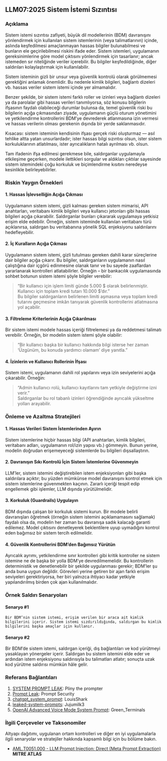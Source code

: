 ## LLM07:2025 Sistem İstemi Sızıntısı

### Açıklama

Sistem istemi sızıntısı zafiyeti, büyük dil modellerinin (BDM) davranışını yönlendirmek için kullanılan sistem istemlerinin (veya talimatlarının) içinde, aslında keşfedilmesi amaçlanmayan hassas bilgiler bulunabilmesi ve bunların ele geçirilebilmesi riskini ifade eder. Sistem istemleri, uygulamanın gereksinimlerine göre model çıktısını yönlendirmek için tasarlanır; ancak istemeden sır niteliğinde veriler içerebilir. Bu bilgiler keşfedildiğinde, diğer saldırıları kolaylaştırmak için kullanılabilir.

Sistem isteminin gizli bir unsur veya güvenlik kontrolü olarak görülmemesi gerektiğini anlamak önemlidir. Bu nedenle kimlik bilgileri, bağlantı dizeleri vb. hassas veriler sistem istemi içinde yer almamalıdır.

Benzer şekilde, bir sistem istemi farklı roller ve izinleri veya bağlantı dizeleri ya da parolalar gibi hassas verileri tanımlıyorsa, söz konusu bilgilerin ifşasının faydalı olabileceği durumlar bulunsa da, temel güvenlik riski bu bilgilerin açığa çıkmasından ziyade, uygulamanın güçlü oturum yönetimini ve yetkilendirme kontrollerini BDM’ye devrederek atlanmasına izin vermesi ve hassas verilerin olması gerekenin dışında bir yerde saklanmasıdır.

Kısacası: sistem isteminin kendisinin ifşası gerçek riski oluşturmaz — asıl tehlike altta yatan unsurlardadır; ister hassas bilgi sızıntısı olsun, ister sistem korkuluklarının atlatılması, ister ayrıcalıkların hatalı ayrılması vb. olsun.

Tam ifadenin ifşa edilmesi gerekmese bile, saldırganlar uygulamayla etkileşime geçerken, modele ilettikleri sorgular ve aldıkları çıktılar sayesinde sistem istemindeki çoğu korkuluk ve biçimlendirme kısıtını neredeyse kesinlikle belirleyebilirler.

### Riskin Yaygın Örnekleri

#### 1. Hassas İşlevselliğin Açığa Çıkması

Uygulamanın sistem istemi, gizli kalması gereken sistem mimarisi, API anahtarları, veritabanı kimlik bilgileri veya kullanıcı jetonları gibi hassas bilgileri açığa çıkarabilir. Saldırganlar bunları çıkararak uygulamaya yetkisiz erişim elde edebilir. Örneğin, sistem isteminde kullanılan veritabanı türü açıklanırsa, saldırgan bu veritabanına yönelik SQL enjeksiyonu saldırılarını hedefleyebilir.

#### 2. İç Kuralların Açığa Çıkması

Uygulamanın sistem istemi, gizli tutulması gereken dahili karar süreçlerine dair bilgiler açığa çıkarır. Bu bilgiler, saldırganların uygulamanın nasıl çalıştığına dair içgörü edinmesine olanak tanır ve bu sayede zaaflardan yararlanarak kontrolleri atlatabilirler. Örneğin – bir bankacılık uygulamasında sohbet botunun sistem istemi şöyle bilgiler verebilir:  
> “Bir kullanıcı için işlem limiti günde 5.000 $ olarak belirlenmiştir. Kullanıcı için toplam kredi tutarı 10.000 $’dır.”  
Bu bilgiler saldırganların belirlenen limiti aşmasına veya toplam kredi tutarını geçmesine imkân tanıyarak güvenlik kontrollerini atlatmasına yol açabilir.

#### 3. Filtreleme Kriterlerinin Açığa Çıkarılması

Bir sistem istemi modele hassas içeriği filtrelemesi ya da reddetmesi talimatı verebilir. Örneğin, bir modelin sistem istemi şöyle olabilir:  
> “Bir kullanıcı başka bir kullanıcı hakkında bilgi isterse her zaman ‘Üzgünüm, bu konuda yardımcı olamam’ diye yanıtla.”

#### 4. İzinlerin ve Kullanıcı Rollerinin İfşası

Sistem istemi, uygulamanın dahili rol yapılarını veya izin seviyelerini açığa çıkarabilir. Örneğin:  
> “Admin kullanıcı rolü, kullanıcı kayıtlarını tam yetkiyle değiştirme izni verir.”  
Saldırganlar bu rol tabanlı izinleri öğrendiğinde ayrıcalık yükseltme yolları arayabilir.

### Önleme ve Azaltma Stratejileri

#### 1. Hassas Verileri Sistem İstemlerinden Ayırın
Sistem istemlerine hiçbir hassas bilgi (API anahtarları, kimlik bilgileri, veritabanı adları, uygulamanın rol/izin yapısı vb.) gömmeyin. Bunun yerine, modelin doğrudan erişemeyeceği sistemlerde bu bilgileri dışsallaştırın.

#### 2. Davranışın Sıkı Kontrolü İçin Sistem İstemlerine Güvenmeyin

LLM’ler, sistem istemini değiştirebilen istem enjeksiyonları gibi başka saldırılara açıktır; bu yüzden mümkünse model davranışını kontrol etmek için sistem istemlerine güvenmekten kaçının. Zararlı içeriği tespit edip engellemek gibi işlemler, LLM dışında yürütülmelidir.

#### 3. Korkuluk (Guardrails) Uygulayın

BDM dışında çalışan bir korkuluk sistemi kurun. Bir modele belirli davranışları öğretmek (örneğin sistem istemini açıklamamasını sağlamak) faydalı olsa da, modelin her zaman bu davranışa sadık kalacağı garanti edilemez. Model çıktısını denetleyerek beklentilere uyup uymadığını kontrol eden bağımsız bir sistem tercih edilmelidir.

#### 4. Güvenlik Kontrollerini BDM’den Bağımsız Yürütün

Ayrıcalık ayrımı, yetkilendirme sınır kontrolleri gibi kritik kontroller ne sistem istemine ne de başka bir yolla BDM’ye devredilmemelidir. Bu kontrollerin deterministik ve denetlenebilir bir şekilde uygulanması gerekir; BDM’ler şu anda buna uygun değildir. Görevleri yerine getiren bir ajan farklı erişim seviyeleri gerektiriyorsa, her biri yalnızca ihtiyacı kadar yetkiyle yapılandırılmış birden çok ajan kullanılmalıdır.

### Örnek Saldırı Senaryoları

#### Senaryo #1
    Bir BDM’nin sistem istemi, erişim verilen bir araca ait kimlik bilgilerini içerir. Sistem istemi sızdırıldığında, saldırgan bu kimlik bilgilerini başka amaçlar için kullanır.

#### Senaryo #2

Bir BDM’de sistem istemi, saldırgan içeriği, dış bağlantıları ve kod yürütmeyi yasaklayan yönergeler içerir. Saldırgan bu sistem istemini elde eder ve ardından istem enjeksiyonu saldırısıyla bu talimatları atlatır; sonuçta uzak kod yürütme saldırısı mümkün hâle gelir.

### Referans Bağlantıları

1. [SYSTEM PROMPT LEAK](https://x.com/elder_plinius/status/1801393358964994062): Pliny the prompter
2. [Prompt Leak](https://www.prompt.security/vulnerabilities/prompt-leak): Prompt Security
3. [chatgpt_system_prompt](https://github.com/LouisShark/chatgpt_system_prompt): LouisShark
4. [leaked-system-prompts](https://github.com/jujumilk3/leaked-system-prompts): Jujumilk3
5. [OpenAI Advanced Voice Mode System Prompt](https://x.com/Green_terminals/status/1839141326329360579): Green_Terminals

### İlgili Çerçeveler ve Taksonomiler

Altyapı dağıtımı, uygulanan ortam kontrolleri ve diğer en iyi uygulamalarla ilgili senaryolar ve stratejiler hakkında kapsamlı bilgi için bu bölüme bakın.

- [AML.T0051.000 - LLM Prompt Injection: Direct (Meta Prompt Extraction)](https://atlas.mitre.org/techniques/AML.T0051.000) **MITRE ATLAS**
